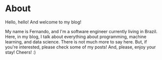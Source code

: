 # About

Hello, hello! And welcome to my blog!

My name is Fernando, and I'm a software engineer currently living in Brazil.
Here, in my blog, I talk about everything about programming, machine learning, and data science.
There is not much more to say here. But, if you're interested, please check some of my posts!
And, please, enjoy your stay!
Cheers! :)
